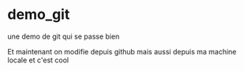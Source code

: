 # demo_git
une demo de git qui se passe bien

Et maintenant on modifie depuis github
mais aussi depuis ma machine locale et c'est cool
